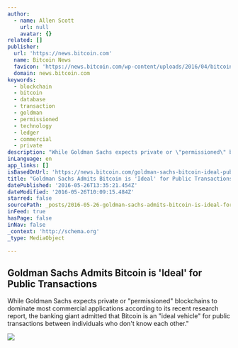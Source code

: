 ```yaml
---
author:
  - name: Allen Scott
    url: null
    avatar: {}
related: []
publisher:
  url: 'https://news.bitcoin.com'
  name: Bitcoin News
  favicon: 'https://news.bitcoin.com/wp-content/uploads/2016/04/bitcoin_fav.png'
  domain: news.bitcoin.com
keywords:
  - blockchain
  - bitcoin
  - database
  - transaction
  - goldman
  - permissioned
  - technology
  - ledger
  - commercial
  - private
description: "While Goldman Sachs expects private or \"permissioned\" blockchains to dominate most commercial applications according to its recent research report, the banking giant admitted that Bitcoin is an \"ideal vehicle\" for public transactions between individuals who don't know each other.\""
inLanguage: en
app_links: []
isBasedOnUrl: 'https://news.bitcoin.com/goldman-sachs-bitcoin-ideal-public/'
title: "Goldman Sachs Admits Bitcoin is 'Ideal' for Public Transactions"
datePublished: '2016-05-26T13:35:21.454Z'
dateModified: '2016-05-26T10:09:15.484Z'
starred: false
sourcePath: _posts/2016-05-26-goldman-sachs-admits-bitcoin-is-ideal-for-public-transacti.md
inFeed: true
hasPage: false
inNav: false
_context: 'http://schema.org'
_type: MediaObject

---
```

<article style=""><h1>Goldman Sachs Admits Bitcoin is 'Ideal' for Public Transactions</h1><p>While Goldman Sachs expects private or "permissioned" blockchains to dominate most commercial applications according to its recent research report, the banking giant admitted that Bitcoin is an "ideal vehicle" for public transactions between individuals who don't know each other."</p><img src="https://news.bitcoin.com/wp-content/uploads/2016/05/goldman.jpg" /></article>